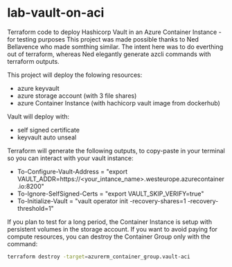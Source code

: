 # lab-vault-on-aci
Terraform code to deploy Hashicorp Vault in an Azure Container Instance - for testing purposes
This project was made possible thanks to Ned Bellavence who made somthing similar. The intent here was to do everthing out of terraform, whereas Ned elegantly generate azcli commands with terraform outputs.

This project will deploy the folowing resources:
- azure keyvault
- azure storage account (with 3 file shares)
- azure Container Instance (with hachicorp vault image from dockerhub)

Vault will deploy with: 
- self signed certificate
- keyvault auto unseal

Terraform will generate the following outputs, to copy-paste in your terminal so you can interact with your vault instance:
- To-Configure-Vault-Address = "export VAULT_ADDR=https://<your_intance_name>.westeurope.azurecontainer.io:8200"
- To-Ignore-SelfSigned-Certs = "export VAULT_SKIP_VERIFY=true"
- To-Initialize-Vault = "vault operator init -recovery-shares=1 -recovery-threshold=1"

If you plan to test for a long period, the Container Instance is setup with persistent volumes in the storage account. If you want to avoid paying for compute resources, you can destroy the Container Group only with the command:

```bash
terraform destroy -target=azurerm_container_group.vault-aci
```